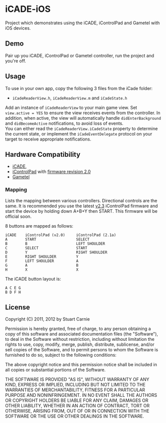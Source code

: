 # iCADE-iOS
Project which demonstrates using the iCADE, iControlPad and Gametel with iOS devices.

## Demo
Pair up you iCADE, iControlPad or Gametel controller, run the project and you're off.

## Usage
To use in your own app, copy the following 3 files from the iCade folder:

* `iCadeReaderView.h`, `iCadeReaderView.m` and `iCadeState.h`

Add an instance of `iCadeReaderView` to your main game view.  Set `view.active = YES` to ensure 
the view receives events from the controller.  In addition, when active, the view will 
automatically handle `didEnterBackground` and `didBecomeActive` notifications, to avoid loss of events.  
You can either read the `iCadeReaderView.iCadeState` property to determine the current state, or 
implement the `iCadeEventDelegate` protocol on your target to receive appropriate notifications.

## Hardware Compatibility
* [iCADE](http://www.thinkgeek.com/electronics/retro-gaming/e762/), 
* [iControlPad](http://icontrolpad.com/home) with [firmware revision 2.0](http://icontrolpad.com/support)
* [Gametel](http://gametelcontroller.com/index.php/support/developer)

### Mapping
Lists the mapping between various controllers.  Directional controls are the same.  It is recommended 
you use the latest [v2.3](http://boards.openpandora.org/index.php?/topic/5137-new-icp-test-firmware-v21/page__view__findpost__p__125398) iControlPad firmware and start the device by holding down A+B+Y then START.  This firmware will be official soon.

8 buttons are mapped as follows:

	iCADE    iControlPad (v2.0)     iControlPad (2.1a)
	A        START                  SELECT
	B        B                      LEFT SHOULDER
	C        SELECT                 START
	D        Y                      RIGHT SHOULDER
	E        RIGHT SHOULDER         Y
	F        LEFT SHOULDER          A
	G        A                      B
	H        X                      X
	
The iCADE button layout is:

	A C E G
	B D F H

## License
Copyright (C) 2011, 2012 by Stuart Carnie

Permission is hereby granted, free of charge, to any person obtaining a copy
of this software and associated documentation files (the "Software"), to deal
in the Software without restriction, including without limitation the rights
to use, copy, modify, merge, publish, distribute, sublicense, and/or sell
copies of the Software, and to permit persons to whom the Software is
furnished to do so, subject to the following conditions:

The above copyright notice and this permission notice shall be included in
all copies or substantial portions of the Software.

THE SOFTWARE IS PROVIDED "AS IS", WITHOUT WARRANTY OF ANY KIND, EXPRESS OR
IMPLIED, INCLUDING BUT NOT LIMITED TO THE WARRANTIES OF MERCHANTABILITY,
FITNESS FOR A PARTICULAR PURPOSE AND NONINFRINGEMENT. IN NO EVENT SHALL THE
AUTHORS OR COPYRIGHT HOLDERS BE LIABLE FOR ANY CLAIM, DAMAGES OR OTHER
LIABILITY, WHETHER IN AN ACTION OF CONTRACT, TORT OR OTHERWISE, ARISING FROM,
OUT OF OR IN CONNECTION WITH THE SOFTWARE OR THE USE OR OTHER DEALINGS IN
THE SOFTWARE.


